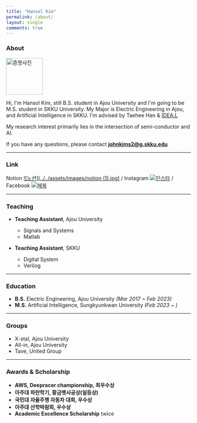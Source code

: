 ```yaml
---
title: "Hansol Kim"
permalink: /about/
layout: single
comments: true
---
```


### About

<img src="../../assets/images/증명사진.jpg" width="100px" height="100px" title="증명사진" alt="증명사진"><img><br/>

Hi, I'm Hansol Kim, still B.S. student in Ajou University and I'm going to be M.S. student in SKKU University. My Major is Electric Engineering in Ajou, and Artificial Intelligence in SKKU. I'm advised by Taehee Han & [IDEA.L](https://sites.google.com/view/idealab400525/home/)

My research interest primarily lies in the intersection of semi-conductor and AI. 

If you have any questions, please contact **johnkims2@g.skku.edu**

---
### Link
Notion
[![노션](../../assets/images/notion (1).jpg)](https://thoracic-asiago-663.notion.site/Hansol-Kim-e552b0f2ac4a489188d45e5ca1e634df)
/ Instagram
[![인스타](../../assets/images/insta.jpg)](https://www.instagram.com/johnkims222/)
/ Facebook
[![페북](../../assets/images/facebook.png)](https://www.facebook.com/profile.php?id=100024496358612)

---

### Teaching

- **Teaching Assistant**, Ajou University
    - Signals and Systems
    - Matlab

- **Teaching Assistant**, SKKU
    - Digital System
    - Verilog

---

### Education

- **B.S.** Electric Engineering, Ajou University *(Mar 2017 ~ Feb 2023)*
- **M.S.** Artificial Intelligence, Sungkyunkwan University *(Feb 2023 ~ )*

---

### Groups

- X-stal, Ajou University
- All-in, Ajou University
- Tave, United Group

---

### Awards & Scholarship

- **AWS, Deepracer championship, 최우수상**
- **아주대 파란학기, 황금뱃사공상(일등상)**
- **국민대 자율주행 자동차 대회, 우수상**
- **아주대 산학박람회, 우수상**
- **Academic Excellence Scholarship** twice